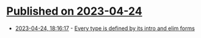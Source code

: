 # [Published on 2023-04-24](index.md)

* [2023-04-24, 18:16:17](https://lobste.rs/s/kzwsh0/every_type_is_defined_by_its_intro_elim) - [Every type is defined by its intro and elim forms](https://blog.jez.io/intro-elim/)
